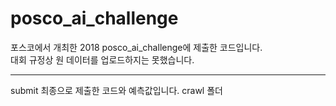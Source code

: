 # posco_ai_challenge  
포스코에서 개최한 2018 posco_ai_challenge에 제출한 코드입니다.  
대회 규정상 원 데이터를 업로드하지는 못했습니다.  
<hr/>
submit 최종으로 제출한 코드와 예측값입니다.  
crawl 폴더
